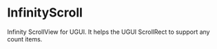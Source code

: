 # InfinityScroll
Infinity ScrollView for UGUI. It helps the UGUI ScrollRect to support any count items.
